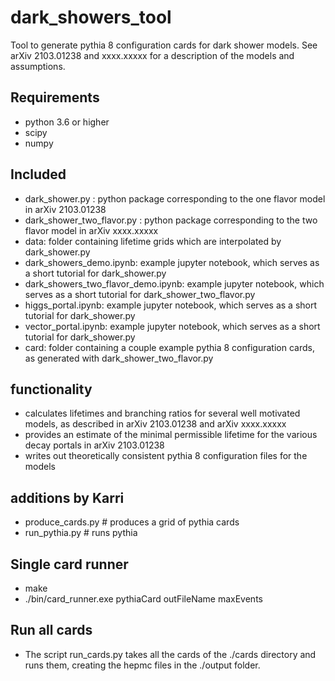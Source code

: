 # dark_showers_tool

Tool to generate pythia 8 configuration cards for dark shower models. See arXiv 2103.01238 and xxxx.xxxxx for a description of the models and assumptions.

## Requirements
- python 3.6 or higher
- scipy
- numpy

## Included
- dark_shower.py : python package corresponding to the one flavor model in arXiv 2103.01238
- dark_shower_two_flavor.py : python package corresponding to the two flavor model in arXiv xxxx.xxxxx
- data: folder containing lifetime grids which are interpolated by dark_shower.py
- dark_showers_demo.ipynb: example jupyter notebook, which serves as a short tutorial for dark_shower.py
- dark_showers_two_flavor_demo.ipynb: example jupyter notebook, which serves as a short tutorial for dark_shower_two_flavor.py
- higgs_portal.ipynb: example jupyter notebook, which serves as a short tutorial for dark_shower.py
- vector_portal.ipynb: example jupyter notebook, which serves as a short tutorial for dark_shower.py
- card: folder containing a couple example pythia 8 configuration cards, as generated with dark_shower_two_flavor.py

## functionality
- calculates lifetimes and branching ratios for several well motivated models, as described in arXiv 2103.01238 and arXiv xxxx.xxxxx
- provides an estimate of the minimal permissible lifetime for the various decay portals in arXiv 2103.01238
- writes out theoretically consistent pythia 8 configuration files for the models

## additions by Karri
- produce_cards.py # produces a grid of pythia cards
- run_pythia.py # runs pythia


## Single card runner
- make
- ./bin/card_runner.exe pythiaCard outFileName maxEvents

## Run all cards
- The script run_cards.py takes all the cards of the ./cards directory and runs them, creating the hepmc files in the ./output folder. 